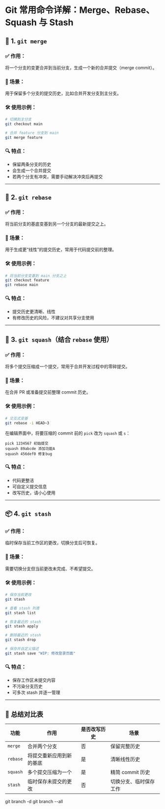 # Git 常用命令详解：Merge、Rebase、Squash 与 Stash

## 📌 1. `git merge`

### ✅ 作用：

将一个分支的变更合并到当前分支，生成一个新的合并提交（merge commit）。

### 🧠 场景：

用于保留多个分支的提交历史，比如合并开发分支到主分支。

### 🛠️ 使用示例：

```bash
# 切换到主分支
git checkout main

# 合并 feature 分支到 main
git merge feature
```

### 🔍 特点：

* 保留两条分支的历史
* 会生成一个合并提交
* 若两个分支有冲突，需要手动解决冲突后再提交

---

## 🔁 2. `git rebase`

### ✅ 作用：

将当前分支的基底变基到另一个分支的最新提交之上。

### 🧠 场景：

用于生成更“线性”的提交历史，常用于代码提交前的整理。

### 🛠️ 使用示例：

```bash
# 将当前分支变基到 main 分支之上
git checkout feature
git rebase main
```

### 🔍 特点：

* 提交历史更清晰、线性
* 有修改历史的风险，不建议对共享分支使用

---

## 🧩 3. `git squash`（结合 `rebase` 使用）

### ✅ 作用：

将多个提交压缩成一个提交，常用于合并开发过程中的零碎提交。

### 🧠 场景：

在合并 PR 或准备提交前整理 commit 历史。

### 🛠️ 使用示例：

```bash
# 交互式变基
git rebase -i HEAD~3
```

在编辑界面中，将要压缩的 commit 前的 `pick` 改为 `squash` 或 `s`：

```
pick 1234567 初始提交
squash 89abcde 添加功能A
squash 456def0 修复bug
```

### 🔍 特点：

* 代码更整洁
* 可自定义提交信息
* 改写历史，请小心使用

---

## 📦 4. `git stash`

### ✅ 作用：

临时保存当前工作区的更改，切换分支后可恢复。

### 🧠 场景：

需要切换分支但当前更改未完成、不希望提交。

### 🛠️ 使用示例：

```bash
# 保存当前更改
git stash

# 查看 stash 列表
git stash list

# 恢复最近的 stash
git stash apply

# 删除最近的 stash
git stash drop

# 保存并自定义描述
git stash save "WIP: 修改登录页面"
```

### 🔍 特点：

* 保存工作区未提交内容
* 不污染分支历史
* 可多次 stash 并逐一管理

---

## 🧭 总结对比表

| 功能       | 作用           | 是否改写历史 | 场景           |
| -------- | ------------ | ------ | ------------ |
| `merge`  | 合并两个分支       | 否      | 保留完整历史       |
| `rebase` | 将提交重新应用到新的基底 | 是      | 清晰线性历史       |
| `squash` | 多个提交压缩为一个    | 是      | 精简 commit 历史 |
| `stash`  | 临时保存未提交的更改   | 否      | 切换分支、临时保存工作  |

git branch -d <feature>
git branch --all

